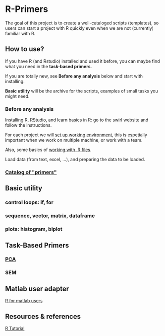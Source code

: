 # R-Primers 


The goal of this project is to create a well-cataloged scripts (templates), so users can start a project with R quickly even when we are not (currently) familiar with R. 

## How to use?

If you have R (and Rstudio) installed and used it before, you can maybe find what you need in the **task-based primers**.

If you are totally new, see **Before any analysis** below and start with installing.

**Basic utility** will be the archive for the scripts, examples of small tasks you might need. 

### Before any analysis
Installing R, [RStudio](https://www.rstudio.com/home/), and learn basics in R: go to the [swirl](http://swirlstats.com/students.html) website and follow the instructions.

 For each project we will [set up working environment](Documents/Set_up_working.md), this is espetially important when we work on multiple machine, or work with a team.
     
 Also, some basics of [working with .R files](\Documents\Working_with_scripts.md). 
 
 Load data (from text, excel, ...), and preparing the data to be loaded.

### [Catalog of "primers"](https://github.com/weitingwlin/r-primers/tree/master/Documents)

## Basic utility
### control loops: if, for
### sequence, vector, matrix, dataframe
### plots: histogram, biplot


## Task-Based Primers
### [PCA](\Documents\PCA.md)
### SEM


## Matlab user adapter
[R for matlab users](http://mathesaurus.sourceforge.net/octave-r.html)

## Resources & references
[R Tutorial](http://www.r-tutor.com/)

